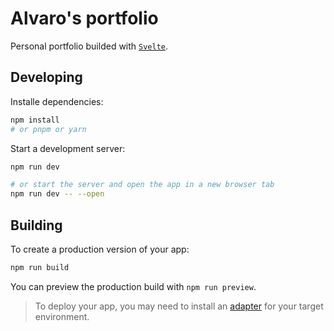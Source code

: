 # Alvaro's portfolio

Personal portfolio builded with [`Svelte`](https://kit.svelte.dev/).

## Developing

Installe dependencies: 
```bash
npm install 
# or pnpm or yarn
```

Start a development server:
```bash
npm run dev

# or start the server and open the app in a new browser tab
npm run dev -- --open
```

## Building

To create a production version of your app:

```bash
npm run build
```

You can preview the production build with `npm run preview`.

> To deploy your app, you may need to install an [adapter](https://kit.svelte.dev/docs/adapters) for your target environment.
